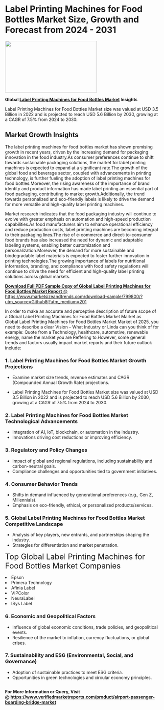 <H1>Label Printing Machines for Food Bottles Market Size, Growth and Forecast from 2024 - 2031</H1><img class="aligncenter size-medium wp-image-584254" src="https://thirdeyenews.in/wp-content/uploads/2024/09/Global-Market-Research-300x168.jpeg" alt="" width="300" height="168" /><p><strong>Global&nbsp;<a href="https://www.marketsizeandtrends.com/download-sample/799800/?utm_source=Github8j?utm_medium=201">Label Printing Machines for Food Bottles Market</a> Insights</strong></p><p>Label Printing Machines for Food Bottles Market size was valued at USD 3.5 Billion in 2022 and is projected to reach USD 5.6 Billion by 2030, growing at a CAGR of 7.5% from 2024 to 2030.</p><p><h2>Market Growth Insights</h2> <p>The label printing machines for food bottles market has shown promising growth in recent years, driven by the increasing demand for packaging innovation in the food industry.As consumer preferences continue to shift towards sustainable packaging solutions, the market for label printing machines is expected to expand at a significant rate.The growth of the global food and beverage sector, coupled with advancements in printing technology, is further fueling the adoption of label printing machines for food bottles.Moreover, the rising awareness of the importance of brand identity and product information has made label printing an essential part of food packaging, contributing to market growth.Additionally, the trend towards personalized and eco-friendly labels is likely to drive the demand for more versatile and high-quality label printing machines.</p> <p><a href="download_sample_link"></a></p> <p>Market research indicates that the food packaging industry will continue to evolve with greater emphasis on automation and high-speed production capabilities.As food manufacturers aim to enhance operational efficiency and reduce production costs, label printing machines are becoming integral to their packaging lines.The rise of e-commerce and direct-to-consumer food brands has also increased the need for dynamic and adaptable labeling systems, enabling better customization and personalization.Moreover, the demand for more sustainable and biodegradable label materials is expected to foster further innovation in printing technologies.The growing importance of labels for nutritional information, branding, and compliance with food safety regulations will continue to drive the need for efficient and high-quality label printing solutions across global markets.</p> <p><a href="get_more_link"></p><p><span class=""><strong>Download Full PDF Sample Copy of Global Label Printing Machines for Food Bottles Market Report</strong> @ <a href="https://www.marketsizeandtrends.com/download-sample/799800/?utm_source=Github8j?utm_medium=201" target="_blank">https://www.marketsizeandtrends.com/download-sample/799800/?utm_source=Github8j?utm_medium=201</a></span></p><p>In order to make an accurate and perceptive description of future scope of a Global&nbsp;Label Printing Machines for Food Bottles Market Market as Global&nbsp;Label Printing Machines for Food Bottles Market Market of 2025, you need to describe a clear Vision &ndash; What Industry or Linda can you think of for example: Quote from a Technology, healthcare, automotive, renewable energy, name the market you are Reffering to.However, some general trends and factors usually impact market reports and their future outlook include:</p><h3>1.&nbsp;<strong>Label Printing Machines for Food Bottles Market Growth Projections</strong></h3><ul><li>Examine market size trends, revenue estimates and CAGR (Compounded Annual Growth Rate) projections.</li><li><p>Label Printing Machines for Food Bottles Market size was valued at USD 3.5 Billion in 2022 and is projected to reach USD 5.6 Billion by 2030, growing at a CAGR of 7.5% from 2024 to 2030.</p></li></ul><h3>2.&nbsp;<strong>Label Printing Machines for Food Bottles Market Technological Advancements</strong></h3><ul><li>Integration of AI, IoT, blockchain, or automation in the industry.</li><li>Innovations driving cost reductions or improving efficiency.</li></ul><h3>3.&nbsp;<strong>Regulatory and Policy Changes</strong></h3><ul><li>Impact of global and regional regulations, including sustainability and carbon-neutral goals.</li><li>Compliance challenges and opportunities tied to government initiatives.</li></ul><h3>4.&nbsp;<strong>Consumer Behavior Trends</strong></h3><ul><li>Shifts in demand influenced by generational preferences (e.g., Gen Z, Millennials).</li><li>Emphasis on eco-friendly, ethical, or personalized products/services.</li></ul><h3>5.&nbsp;<strong>Global Label Printing Machines for Food Bottles Market Competitive Landscape</strong></h3><ul><li>Analysis of key players, new entrants, and partnerships shaping the industry.</li><li>Strategies for differentiation and market penetration.</li></ul><p data-pm-slice="1 1 []"><span style="color: inherit; font-family: inherit; font-size: 25px;">Top Global Label Printing Machines for Food Bottles Market Companies</span></p><div class="" data-test-id=""><p><li>Epson</li><li> Primera Technology</li><li> Afinia Label</li><li> VIPColor</li><li> NeuraLabel</li><li> ISys Label</li></p></div><h3>6.&nbsp;<strong>Economic and Geopolitical Factors</strong></h3><ul><li>Influence of global economic conditions, trade policies, and geopolitical events.</li><li>Resilience of the market to inflation, currency fluctuations, or global crises.</li></ul><h3>7.&nbsp;<strong>Sustainability and ESG (Environmental, Social, and Governance)</strong></h3><ul><li>Adoption of sustainable practices to meet ESG criteria.</li><li>Opportunities in green technologies and circular economy principles.</li></ul><h2><strong style="font-size: 14px;">For More Information or Query, Visit @&nbsp;</strong><a style="background-color: #ffffff; font-size: 14px;" href="https://www.marketsizeandtrends.com/report/label-printing-machines-for-food-bottles-market/" target="_blank">https://www.verifiedmarketreports.com/product/airport-passenger-boarding-bridge-market</a></h2>
